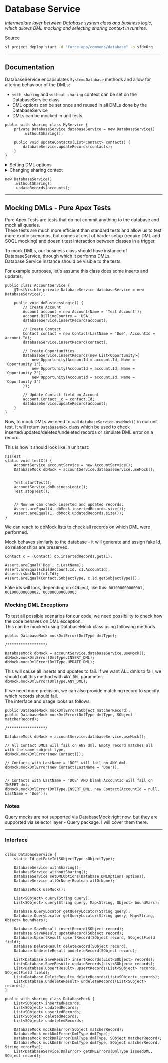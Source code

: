 # Database Service
*Intermediate layer between Database system class and business logic, which allows DML mocking and selecting
sharing context in runtime.*

[Source](https://github.com/pkozuchowski/Apex-Opensource-Library/tree/master/force-app/commons/database)

```bash
sf project deploy start -d "force-app/commons/database" -o sfdxOrg
```

---
## Documentation

DatabaseService encapsulates `System.Database` methods and allow for altering behaviour of the DMLs:
- `with sharing` and `without sharing` context can be set on the DatabaseService class
- DML options can be set once and reused in all DMLs done by the DatabaseService
- DMLs can be mocked in unit tests

```apex | Usage | MyService performs update "without sharing" even though the class itself is "with sharing"
public with sharing class MyService {
    private DatabaseService databaseService = new DatabaseService()
        .withoutSharing();

    public void updateContacts(List<Contact> contacts) {
        databaseService.updateRecords(contacts);
    }
}

```

<details>
    <summary>Setting DML options</summary>

Provided DML options are applied to all DMLs. Developer can set them through setDmlOptions() method and there's short-hand
method for allOrNone() parameter. DML Options can be constructed with builder class:

```apex
DatabaseService databaseService = new DatabaseService()
    .setDMLOptions(new DMLOptionsBuilder()
        .allowDuplicates(false)
        .allowFieldTruncation(false)
        .allOrNone(false)
        .build()
    );

//Shortcut for All or None option
DatabaseService databaseService = new DatabaseService().allOrNone(false);
```
</details>

<details>
    <summary>Changing sharing context</summary>

Database Service can switch between inherited, with sharing and without sharing DMLs:

```apex
DatabaseService databaseService = new DatabaseService()
    .withSharing();

DatabaseService databaseService = new DatabaseService()
    .withoutSharing();
```
</details>

```apex
new DatabaseService()
    .withoutSharing()
    .updateRecords(accounts);
```


---
## Mocking DMLs - Pure Apex Tests

Pure Apex Tests are tests that do not commit anything to the database and mock all queries.  
These tests are much more efficient than standard tests and allow us to test more exotic scenarios, but comes at cost of harder setup (require DML and SOQL
mocking)
and doesn't test interaction between classes in a trigger.

To mock DMLs, our business class should have instance of DatabaseService, through which it performs DMLs.  
Database Service instance should be visible to the tests.

For example purposes, let's assume this class does some inserts and updates;

```apex
public class AccountService {
    @TestVisible private DatabaseService databaseService = new DatabaseService();

    public void doBusinessLogic() {
        // Create Account
        Account account = new Account(Name = 'Test Account');
        account.BillingCountry = 'USA';
        databaseService.insertRecord(account);

        // Create Contact
        Contact contact = new Contact(LastName = 'Doe', AccountId = account.Id);
        databaseService.insertRecord(contact);

        // Create Opportunities
        DatabaseService.insertRecords(new List<Opportunity>{
            new Opportunity(AccountId = account.Id, Name = 'Opportunity 1'),
            new Opportunity(AccountId = account.Id, Name = 'Opportunity 2'),
            new Opportunity(AccountId = account.Id, Name = 'Opportunity 3')
        });

        // Update Contact field on Account
        account.Contact__c = contact.Id;
        databaseService.updateRecord(account);
    }
}
```

Now, to mock DMLs we need to call `databaseService.useMock()` in our unit test. It will return `DatabaseMock` class which be used
to check inserted/updated/deleted/undeleted records or simulate DML error on a record.

This is how it should look like in unit test:

```apex
@IsTest
static void testX() {
    AccountService accountService = new AccountService();
    DatabaseMock dbMock = accountService.databaseService.useMock();


    Test.startTest();
    accountService.doBusinessLogic();
    Test.stopTest();


    // Now we can check inserted and updated records:
    Assert.areEqual(4, dbMock.insertedRecords.size());
    Assert.areEqual(1, dbMock.updatedRecords.size());
}
```

We can reach to dbMock lists to check all records on which DML were performed.

Mock behaves similarly to the database - it will generate and assign fake Id, so relationships are preserved.

```apex
Contact c = (Contact) db.insertedRecords.get(1);

Assert.areEqual('Doe', c.LastName);
Assert.areEqual(childAccount.Id, c1.AccountId);
Assert.isNotNull(c1.Id);
Assert.areEqual(Contact.SObjectType, c.Id.getSobjectType());
```

Fake ids will look, depending on sObject, like this:
`001000000000001, 001000000000002, 003000000000003`

### Mocking DML Exceptions

To test all possible scenarios for our code, we need possibility to check how the code behaves on DML exception.  
This can be mocked using DatabaseMock class using following methods.

```apex
public DatabaseMock mockDmlError(DmlType dmlType);

/*****************/

DatabaseMock dbMock = accountService.databaseService.useMock();
dbMock.mockDmlError(DmlType.INSERT_DML);
dbMock.mockDmlError(DmlType.UPDATE_DML);
```

This will cause all inserts and updates to fail. If we want ALL dmls to fail, we should call this method with `ANY_DML` parameter.  
`dbMock.mockDmlError(DmlType.ANY_DML);`

If we need more precision, we can also provide matching record to specify which records should fail.     
The interface and usage looks as follows:

```apex
public DatabaseMock mockDmlError(SObject matcherRecord);
public DatabaseMock mockDmlError(DmlType dmlType, SObject matcherRecord);

/*****************/

DatabaseMock dbMock = accountService.databaseService.useMock();

// All Contact DMLs will fail on ANY dml. Empty record matches all with the same sobject type.
dbMock.mockDmlError(new Contact());

// Contacts with LastName = 'DOE' will fail on ANY dml. 
dbMock.mockDmlError(new Contact(LastName = 'Doe'));


// Contacts with LastName = 'DOE' AND blank AccountId will fail on INSERT dml.
dbMock.mockDmlError(DmlType.INSERT_DML, new Contact(AccountId = null, LastName = 'Doe'));
```

### Notes

Query mocks are not supported via DatabaseMock right now, but they are supported via selector layer - Query package.
I will cover them there.

---
### Interface

```apex

class DatabaseService {
    static Id getFakeId(SObjectType sObjectType);

    DatabaseService withSharing();
    DatabaseService withoutSharing();
    DatabaseService setDMLOptions(Database.DMLOptions options);
    DatabaseService allOrNone(Boolean allOrNone);

    DatabaseMock useMock();

    List<SObject> query(String query);
    List<SObject> query(String query, Map<String, Object> boundVars);

    Database.QueryLocator getQueryLocator(String query);
    Database.QueryLocator getQueryLocator(String query, Map<String, Object> boundVars);

    Database.SaveResult insertRecord(SObject record);
    Database.SaveResult updateRecord(SObject record);
    Database.UpsertResult upsertRecord(SObject record, SObjectField field);
    Database.DeleteResult deleteRecord(SObject record);
    Database.UndeleteResult undeleteRecord(SObject record);

    List<Database.SaveResult> insertRecords(List<SObject> records);
    List<Database.SaveResult> updateRecords(List<SObject> records);
    List<Database.UpsertResult> upsertRecords(List<SObject> records, SObjectField field);
    List<Database.DeleteResult> deleteRecords(List<SObject> records);
    List<Database.UndeleteResult> undeleteRecords(List<SObject> records);
}
```

```apex | DatabaseMock
public with sharing class DatabaseMock {
    List<SObject> insertedRecords;
    List<SObject> updatedRecords;
    List<SObject> upsertedRecords;
    List<SObject> deletedRecords;
    List<SObject> undeletedRecords;

    DatabaseMock mockDmlError(SObject matcherRecord);
    DatabaseMock mockDmlError(DmlType dmlType);
    DatabaseMock mockDmlError(DmlType dmlType, SObject matcherRecord);
    DatabaseMock mockDmlError(DmlType dmlType, SObject matcherRecord, String errorMsg);
    List<DatabaseService.DmlError> getDMLErrors(DmlType issuedDML, SObject record);
```